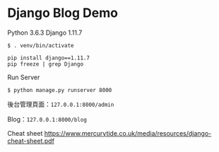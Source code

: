 # Django Blog Demo

Python 3.6.3
Django 1.11.7

```shell
$ . venv/bin/activate
```

```shell
pip install django==1.11.7
pip freeze | grep Django
```

Run Server

```shell
$ python manage.py runserver 8000
```

後台管理頁面：`127.0.0.1:8000/admin`

Blog：`127.0.0.1:8000/blog`

Cheat sheet
https://www.mercurytide.co.uk/media/resources/django-cheat-sheet.pdf
